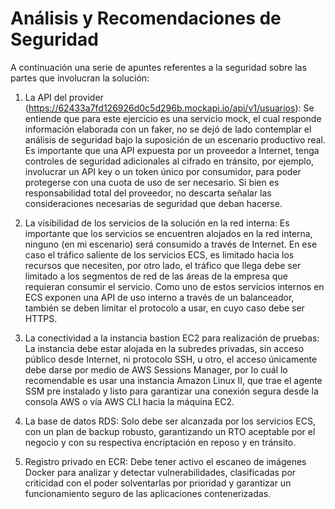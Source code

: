 # Análisis y Recomendaciones de Seguridad

A continuación una serie de apuntes referentes a la seguridad sobre las partes que involucran la solución:

1. La API del provider (https://62433a7fd126926d0c5d296b.mockapi.io/api/v1/usuarios): Se entiende que para este ejercicio es una servicio mock, el cual responde información elaborada con un faker, no se dejó de lado contemplar el análisis de seguridad bajo la suposición de un escenario productivo real. Es importante que una API expuesta por un proveedor a Internet, tenga controles de seguridad adicionales al cifrado en tránsito, por ejemplo, involucrar un API key o un token único por consumidor, para poder protegerse con una cuota de uso de ser necesario. Si bien es responsabilidad total del proveedor, no descarta señalar las consideraciones necesarias de seguridad que deban hacerse.

2. La visibilidad de los servicios de la solución en la red interna: Es importante que los servicios se encuentren alojados en la red interna, ninguno (en mi escenario) será consumido a través de Internet. En ese caso el tráfico saliente de los servicios ECS, es limitado hacia los recursos que necesiten, por otro lado, el tráfico que llega debe ser limitado a los segmentos de red de las áreas de la empresa que requieran consumir el servicio. Como uno de estos servicios internos en ECS exponen una API de uso interno a través de un balanceador, también se deben limitar el protocolo a usar, en cuyo caso debe ser HTTPS.

3. La conectividad a la instancia bastion EC2 para realización de pruebas: La instancia debe estar alojada en la subredes privadas, sin acceso público desde Internet, ni protocolo SSH, u otro, el acceso únicamente debe darse por medio de AWS Sessions Manager, por lo cuál lo recomendable es usar una instancia Amazon Linux II, que trae el agente SSM pre instalado y listo para garantizar una conexión segura desde la consola AWS o vía AWS CLI hacia la máquina EC2.

4. La base de datos RDS: Solo debe ser alcanzada por los servicios ECS, con un plan de backup robusto, garantizando un RTO aceptable por el negocio y con su respectiva encriptación en reposo y en tránsito.

5. Registro privado en ECR: Debe tener activo el escaneo de imágenes Docker para analizar y detectar vulnerabilidades, clasificadas por criticidad con el poder solventarlas por prioridad y garantizar un funcionamiento seguro de las aplicaciones contenerizadas.

